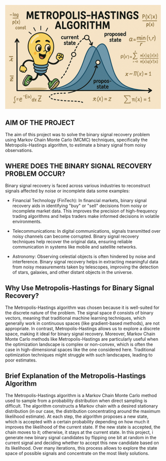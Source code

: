 ![Algorithm Animation](20250506_1412_Algorithm%20Animation%20Fun_remix_01jtjr30d3ec3vjgch0s1s6fze.png)


<h2>AIM OF THE PROJECT</h2>

The aim of this project was to solve the binary signal recovery problem using Markov Chain Monte Carlo (MCMC) techniques, specifically the Metropolis-Hastings algorithm, to estimate a binary signal from noisy observations. 

<h2>WHERE DOES THE BINARY SIGNAL RECOVERY PROBLEM OCCUR?</h2>

Binary signal recovery is faced across various industries to reconstruct signals affected by noise or incomplete data some examples:

- Financial Technology (FinTech): In financial markets, binary signal recovery aids in identifying "buy" or "sell" decisions from noisy or incomplete market data. This improves the precision of high-frequency trading algorithms and helps traders make informed decisions in volatile environments.
  
- Telecommunications: In digital communications, signals transmitted over noisy channels can become corrupted. Binary signal recovery techniques help recover the original data, ensuring reliable communication in systems like mobile and satellite networks.

- Astronomy: Observing celestial objects is often hindered by noise and interference. Binary signal recovery helps in extracting meaningful data from noisy measurements taken by telescopes, improving the detection of stars, galaxies, and other distant objects in the universe.

<h2>Why Use Metropolis-Hastings for Binary Signal Recovery?</h2>

The Metropolis-Hastings algorithm was chosen because it is well-suited for the discrete nature of the problem. The signal space $\theta$ consists of binary vectors, meaning that traditional machine learning techniques, which generally work in continuous spaces (like gradient-based methods), are not appropriate. In contrast, Metropolis-Hastings allows us to explore a discrete space, making it ideal for binary signal recovery.
Moreover, Markov Chain Monte Carlo methods like Metropolis-Hastings are particularly useful when the optimization landscape is complex or non-convex, which is often the case in high-dimensional spaces like the one considered here. Traditional optimization techniques might struggle with such landscapes, leading to poor estimates.

<h2>Brief Explanation of the Metropolis-Hastings Algorithm</h2>

The Metropolis-Hastings algorithm is a Markov Chain Monte Carlo method used to sample from a probability distribution when direct sampling is difficult. The algorithm constructs a Markov chain with a desired stationary distribution (in our case, the distribution concentrating around the maximum likelihood estimate). At each step, the algorithm proposes a new state, which is accepted with a certain probability depending on how much it improves the likelihood of the current state. If the new state is accepted, the chain moves to it; otherwise, it stays at the current state.
In this project, i generate new binary signal candidates by flipping one bit at random in the current signal and deciding whether to accept this new candidate based on its likelihood. Over many iterations, this process allows to explore the state space of possible signals and concentrate on the most likely solutions.

